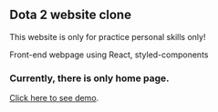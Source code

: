 ## Dota 2 website clone

This website is only for practice personal skills only!

Front-end webpage using React, styled-components

### Currently, there is only home page.
[Click here to see demo](https://dota-2-clone.netlify.app/).
